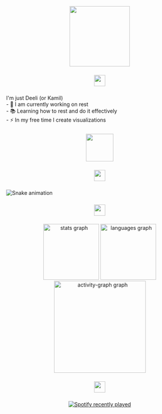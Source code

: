 <div align="center">
  <img height="162" src="https://camo.githubusercontent.com/aa7689bbfebd21b430d66d3018fe6bb2f62f96977c8858a36dec75787c17016f/68747470733a2f2f692e696d6775722e636f6d2f504b3834636b6d2e706e67"  />
</div>

###

<div align="center">
  <img height="30" src="https://i.imgur.com/LYINYDL.png"  />
</div>

###

<p align="left">I'm just Deeli (or Kamil)<br>- 🔭 I am currently working on rest<br>- 📚 Learning how to rest and do it effectively<br>- ⚡ In my free time I create visualizations</p>

###

<div align="center">
  <img height="74" src="https://i.imgur.com/b4wKa0y.png"  />
</div>

###

<div align="center">
  <img height="30" src="https://i.imgur.com/x0a775g.png"  />
</div>

###

<img src="https://raw.githubusercontent.com/itsmedeli/itsmedeli/output/snake.svg" alt="Snake animation" />

###

<div align="center">
  <img height="30" src="https://i.imgur.com/lEWmpOH.png"  />
</div>

###

<div align="center">
  <img src="https://github-readme-stats.vercel.app/api?username=itsmedeli&hide_title=false&hide_rank=false&show_icons=true&include_all_commits=true&count_private=true&disable_animations=false&theme=dark&locale=en&hide_border=true&order=1" height="150" alt="stats graph"  />
  <img src="https://github-readme-stats.vercel.app/api/top-langs?username=itsmedeli&locale=en&hide_title=false&layout=compact&card_width=320&langs_count=5&theme=dark&hide_border=true&order=2" height="150" alt="languages graph"  />
  <img src="https://github-readme-activity-graph.vercel.app/graph?username=itsmedeli&radius=16&area=true&order=5&hide_border=true&bg_color=151515&color=e5e5e5" height="247" alt="activity-graph graph"  />
</div>

###

<div align="center">
  <img height="30" src="https://i.imgur.com/5FxPFrf.png"  />
</div>

###

<div align="center">
  <a href="https://open.spotify.com/user/8kxhhehc02zb4wfww5x1eguhf">
    <img src="https://spotify-recently-played-readme.vercel.app/api?user=8kxhhehc02zb4wfww5x1eguhf&count=5" alt="Spotify recently played"  />
  </a>
</div>

###
